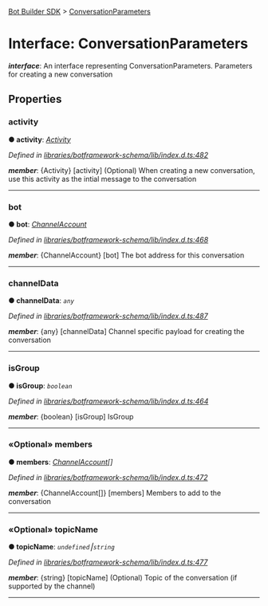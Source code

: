 [Bot Builder SDK](../README.md) > [ConversationParameters](../interfaces/botbuilder.conversationparameters.md)



# Interface: ConversationParameters

*__interface__*: An interface representing ConversationParameters. Parameters for creating a new conversation



## Properties
<a id="activity"></a>

###  activity

**●  activity**:  *[Activity](botbuilder.activity.md)* 

*Defined in [libraries/botframework-schema/lib/index.d.ts:482](https://github.com/Microsoft/botbuilder-js/blob/8495ddc/libraries/botframework-schema/lib/index.d.ts#L482)*


*__member__*: {Activity} [activity] (Optional) When creating a new conversation, use this activity as the intial message to the conversation





___

<a id="bot"></a>

###  bot

**●  bot**:  *[ChannelAccount](botbuilder.channelaccount.md)* 

*Defined in [libraries/botframework-schema/lib/index.d.ts:468](https://github.com/Microsoft/botbuilder-js/blob/8495ddc/libraries/botframework-schema/lib/index.d.ts#L468)*


*__member__*: {ChannelAccount} [bot] The bot address for this conversation





___

<a id="channeldata"></a>

###  channelData

**●  channelData**:  *`any`* 

*Defined in [libraries/botframework-schema/lib/index.d.ts:487](https://github.com/Microsoft/botbuilder-js/blob/8495ddc/libraries/botframework-schema/lib/index.d.ts#L487)*


*__member__*: {any} [channelData] Channel specific payload for creating the conversation





___

<a id="isgroup"></a>

###  isGroup

**●  isGroup**:  *`boolean`* 

*Defined in [libraries/botframework-schema/lib/index.d.ts:464](https://github.com/Microsoft/botbuilder-js/blob/8495ddc/libraries/botframework-schema/lib/index.d.ts#L464)*


*__member__*: {boolean} [isGroup] IsGroup





___

<a id="members"></a>

### «Optional» members

**●  members**:  *[ChannelAccount](botbuilder.channelaccount.md)[]* 

*Defined in [libraries/botframework-schema/lib/index.d.ts:472](https://github.com/Microsoft/botbuilder-js/blob/8495ddc/libraries/botframework-schema/lib/index.d.ts#L472)*


*__member__*: {ChannelAccount[]} [members] Members to add to the conversation





___

<a id="topicname"></a>

### «Optional» topicName

**●  topicName**:  *`undefined`⎮`string`* 

*Defined in [libraries/botframework-schema/lib/index.d.ts:477](https://github.com/Microsoft/botbuilder-js/blob/8495ddc/libraries/botframework-schema/lib/index.d.ts#L477)*


*__member__*: {string} [topicName] (Optional) Topic of the conversation (if supported by the channel)





___


